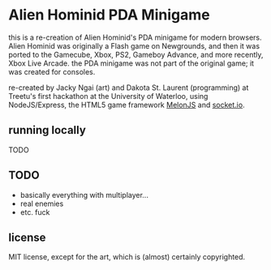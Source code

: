 Alien Hominid PDA Minigame
==========================
this is a re-creation of Alien Hominid's PDA minigame for modern browsers. Alien Hominid was originally a Flash game on Newgrounds, and then it was ported to the Gamecube, Xbox, PS2, Gameboy Advance, and more recently, Xbox Live Arcade. the PDA minigame was not part of the original game; it was created for consoles.

re-created by Jacky Ngai (art) and Dakota St. Laurent (programming) at Treetu's first hackathon at the University of Waterloo, using NodeJS/Express, the HTML5 game framework [MelonJS](http://melonjs.org/) and [socket.io](http://socket.io/).

## running locally
TODO

## TODO
- basically everything with multiplayer...
- real enemies
- etc. fuck

## license
MIT license, except for the art, which is (almost) certainly copyrighted.